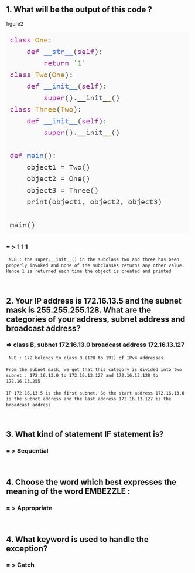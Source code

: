## 1. What will be the output of this code ?

figure2 <br>
<!-- https://github.com/Chaitalykundu/Coding-Sitewise/blob/master/Coding-Ninja/MCQ/2023/assets/fig2.PNG
 -->
[<img src="https://github.com/Chaitalykundu/Coding-Sitewise/blob/master/Coding-Ninja/MCQ/2023/assets/fig2.png">](https://github.com/Chaitalykundu/Coding-Sitewise/blob/master/Coding-Ninja/MCQ/2023/assets/fig2.png)

### = > 1 1 1

```
 N.B : the super.__init__() in the subclass two and three has been properly invoked and none of the subclasses returns any other value. Hence 1 is returned each time the object is created and printed
```

&nbsp;

## 2. Your IP address is 172.16.13.5 and the subnet mask is 255.255.255.128. What are the categories of your address, subnet address and broadcast address?

### => class B, subnet 172.16.13.0 broadcast address 172.16.13.127

```
 N.B : 172 belongs to class B (128 to 191) of IPv4 addresses.

From the subnet mask, we get that this category is divided into two subnet : 172.16.13.0 to 172.16.13.127 and 172.16.13.128 to 172.16.13.255

IP 172.16.13.5 is the first subnet. So the start address 172.16.13.0 is the subnet address and the last address 172.16.13.127 is the broadcast address
```

&nbsp;

## 3. What kind of statement IF statement is?

### = > Sequential

&nbsp;

## 4. Choose the word which best expresses the meaning of the word EMBEZZLE :

### = > Appropriate

&nbsp;

## 4. What keyword is used to handle the exception?

### = > Catch
